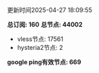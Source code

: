 更新时间2025-04-27 18:09:55

**总订阅: 160**
**总节点: 44002**
- vless节点: 17561
- hysteria2节点: 2

**google ping有效节点: 669**
